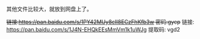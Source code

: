 其他文件比较大，就放到网盘上了。

~~链接:https://pan.baidu.com/s/1PY42MUy8cII8ECzFhKfb3w  密码:gyep~~
链接: https://pan.baidu.com/s/1J4N-EHQkEEsMmVm1k1uWJg 提取码: vgd2
